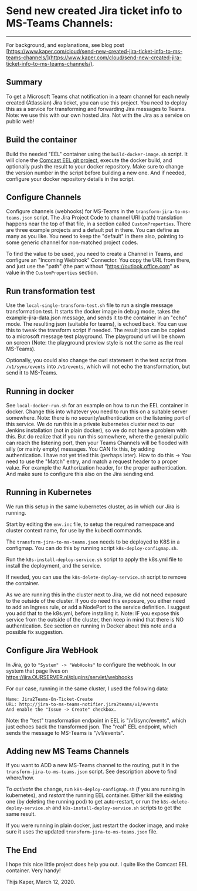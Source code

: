 # Send new created Jira ticket info to MS-Teams Channels:
---

For background, and explanations, see blog post [https://www.kaper.com/cloud/send-new-created-jira-ticket-info-to-ms-teams-channels/](https://www.kaper.com/cloud/send-new-created-jira-ticket-info-to-ms-teams-channels/).

## Summary

To get a Microsoft Teams chat notification in a team channel for each newly created (Atlassian) Jira ticket, you can use this project. You need to deploy this as a service for transforming and forwarding Jira messages to Teams. Note: we use this with our own hosted Jira. Not with the Jira as a service on public web!

## Build the container

Build the needed "EEL" container using the ```build-docker-image.sh``` script.
It will clone the [Comcast EEL git project](https://github.com/Comcast/eel), execute the docker build, and optionally push the result to your docker repository.
Make sure to change the version number in the script before building a new one. And if needed, configure your docker repository details in the script.

## Configure Channels

Configure channels (webhooks) for MS-Teams in the ```transform-jira-to-ms-teams.json``` script. The Jira Project Code to channel URI (path) translation happens near the top of that file, in a section called ```CustomProperties```. There are three example projects and a default put in there. You can define as many as you like. You need to keep the "default" in there also, pointing to some generic channel for non-matched project codes.

To find the value to be used, you need to create a Channel in Teams, and configure an "Incoming Webhook" Connector. You copy the URL from there, and just use the "path" (the part without "https://outlook.office.com" as value in the ```CustomProperties``` section.

## Run transformation test

Use the ```local-single-transform-test.sh``` file to run a single message transformation test. It starts the docker image in debug mode, takes the example-jira-data.json message, and sends it to the container in an "echo" mode. The resulting json (suitable for teams), is echoed back. You can use this to tweak the transform script if needed. The result json can be copied to a microsoft message test playground. The playground url will be shown on screen (Note: the playground preview style is not the same as the real MS-Teams).

Optionally, you could also change the curl statement in the test script from ```/v1/sync/events``` into ```/v1/events```, which will not echo the transformation, but send it to MS-Teams.

## Running in docker

See ```local-docker-run.sh``` for an example on how to run the EEL container in docker.
Change this into whatever you need to run this on a suitable server somewhere. Note: there is no security/authentication on the listening port of this service. We do run this in a private kubernetes cluster next to our Jenkins installation (not in plain docker), so we do not have a problem with this. But do realize that if you run this somewhere, where the general public can reach the listening port, then your Teams Channels will be flooded with silly (or mainly empty) messages. You CAN fix this, by adding authentication. I have not yet tried this (perhaps later). How to do this -> You need to use the "Match" entry, and match a request header to a proper value. For example the Authorization header, for the proper authentication. And make sure to configure this also on the Jira sending end.

## Running in Kubernetes

We run this setup in the same kubernetes cluster, as in which our Jira is running.

Start by editing the ```env.inc``` file, to setup the required namespace and cluster context name, for use by the kubectl commands.

The ```transform-jira-to-ms-teams.json``` needs to be deployed to K8S in a configmap. You can do this by running script ```k8s-deploy-configmap.sh```.

Run the ```k8s-install-deploy-service.sh``` script to apply the k8s.yml file to install the
deployment, and the service.

If needed, you can use the ```k8s-delete-deploy-service.sh``` script to remove the container.

As we are running this in the cluster next to Jira, we did not need exposure to the outside of the cluster. If you do need this exposure, you either need to add an Ingress rule, or add a NodePort to the service definition. I suggest you add that to the k8s.yml, before installing it. Note: IF you expose this service from the outside of the cluster, then keep in mind that there is NO authentication. See section on running in Docker about this note and a possible fix suggestion.

## Configure Jira WebHook

In Jira, go to ```"System" -> "WebHooks"``` to configure the webhook. In our system that page lives on https://jira.OURSERVER.nl/plugins/servlet/webhooks

For our case, running in the same cluster, I used the following data:
```
Name: Jira2Teams-On-Ticket-Create
URL: http://jira-to-ms-teams-notifier.jira2teams/v1/events
And enable the "Issue -> Create" checkbox.
```

Note: the "test" transformation endpoint in EEL is "/v1/sync/events", which just echoes back the transformed json. The "real" EEL endpoint, which sends the message to MS-Teams is "/v1/events".

## Adding new MS Teams Channels

If you want to ADD a new MS-Teams channel to the routing, put it in the
```transform-jira-to-ms-teams.json``` script. See description above to find where/how.

To *activate* the change, run ```k8s-deploy-configmap.sh``` (f you are running in kubernetes), and *restart* the running EEL container. Either kill the existing one (by deleting the running pod) to get auto-restart, or run the ```k8s-delete-deploy-service.sh``` and ```k8s-install-deploy-service.sh``` scripts to get the same result.

If you were running in plain docker, just restart the docker image, and make sure it uses the updated ```transform-jira-to-ms-teams.json``` file.

## The End

I hope this nice little project does help you out. I quite like the Comcast EEL container. Very handy!

Thijs Kaper, March 12, 2020.

